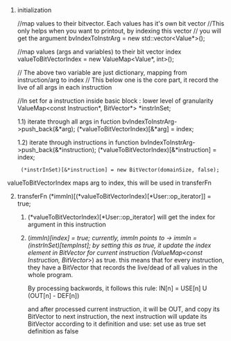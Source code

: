1) initialization

    //map values to their bitvector. Each values has it's own bit vector
    //This only helps when you want to printout, by indexing this vector
    // you will get the argument
    bvIndexToInstrArg = new std::vector<Value*>();

    //map values (args and variables) to their bit vector index
    valueToBitVectorIndex = new ValueMap<Value*, int>();

    // The above two variable are just dictionary, mapping from instruction/arg to index
    // This below one is the core part, it record the live of all args in each instruction

    //In set for a instruction inside basic block : lower level of granularity
    ValueMap<const Instruction*, BitVector*> *instrInSet;

    1.1) iterate through all args in fuction
        bvIndexToInstrArg->push_back(&*arg);
        (*valueToBitVectorIndex)[&*arg] = index;

    1.2) iterate through instructions in function
        bvIndexToInstrArg->push_back(&*instruction);
        (*valueToBitVectorIndex)[&*instruction] = index;

        (*instrInSet)[&*instruction] = new BitVector(domainSize, false);


valueToBitVectorIndex maps arg to index, this will be used in transferFn

2) transferFn
    (*immIn)[(*valueToBitVectorIndex)[*User::op_iterator]] = true;

    1) (*valueToBitVectorIndex)[*User::op_iterator] will get the index for argument in this instruction
    2) (*immIn)[index] = true;
        currently, immIn points to -> immIn = (*instrInSet)[tempInst];
        by setting this as true, it update the index element in BitVector for current instruction
        (ValueMap<const Instruction*, BitVector*>) as true.
        this means that for every instruction, they have a BitVector that records the live/dead of all values
        in the whole program.

        By processing backwords, it follows this rule:
            IN[n] = USE[n] U (OUT[n] - DEF[n])

        and after processed current instruction, it will be OUT, and copy its BitVector to next instruction,
        the next instruction will update its BitVector according to it definition and use:
            set use as true
            set definition as false

